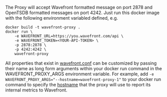 The Proxy will accept Wavefront formatted message on port 2878 and OpenTSDB formatted messages on port 4242. Just run this docker image with the following environment variabled defined, e.g. 

    docker build -t wavefront-proxy .
    docker run \
        -e WAVEFRONT_URL=https://you.wavefront.com/api \
        -e WAVEFRONT_TOKEN=<YOUR-API-TOKEN> \
        -p 2878:2878 \
        -p 4242:4242 \
        wavefront-proxy

All properties that exist in [wavefront.conf](https://github.com/wavefrontHQ/java/blob/master/pkg/etc/wavefront/wavefront-proxy/wavefront.conf.default) can be customized by passing their name as long form arguments within your docker run command in the WAVEFRONT_PROXY_ARGS environment variable. For example, add `-e WAVEFRONT_PROXY_ARGS="--hostname=wavefront-proxy-1"` to your docker run command to specify the [hostname](https://github.com/wavefrontHQ/java/blob/master/pkg/etc/wavefront/wavefront-proxy/wavefront.conf.default#L17) that the proxy will use to report its internal metrics to Wavefront.
